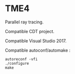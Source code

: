 # TME4


Parallel ray tracing.

Compatible CDT project.

Compatible Visual Studio 2017.

Compatible autoconf/automake :
```
autoreconf -vfi
./configure 
make
```